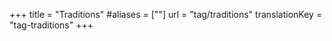 +++
title = "Traditions"
#aliases = [""]
url = "tag/traditions"
translationKey = "tag-traditions"
+++
